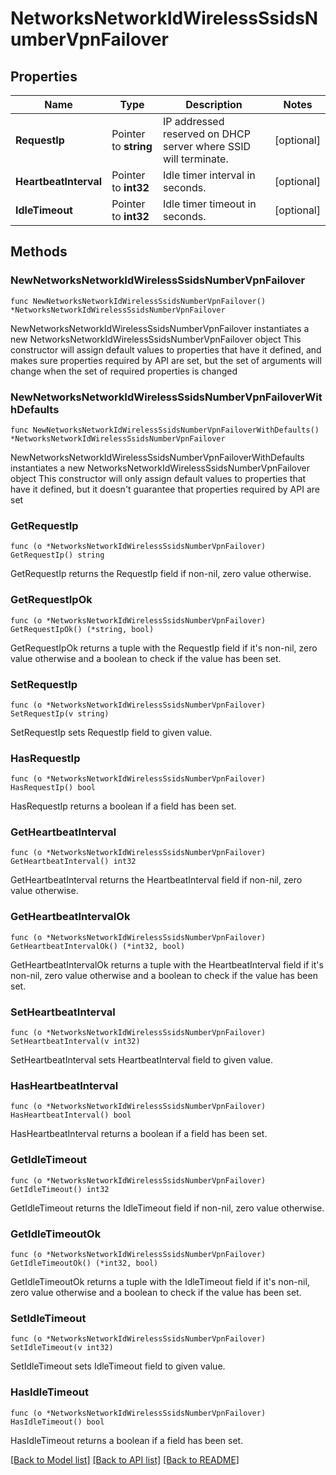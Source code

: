 # NetworksNetworkIdWirelessSsidsNumberVpnFailover

## Properties

Name | Type | Description | Notes
------------ | ------------- | ------------- | -------------
**RequestIp** | Pointer to **string** | IP addressed reserved on DHCP server where SSID will terminate. | [optional] 
**HeartbeatInterval** | Pointer to **int32** | Idle timer interval in seconds. | [optional] 
**IdleTimeout** | Pointer to **int32** | Idle timer timeout in seconds. | [optional] 

## Methods

### NewNetworksNetworkIdWirelessSsidsNumberVpnFailover

`func NewNetworksNetworkIdWirelessSsidsNumberVpnFailover() *NetworksNetworkIdWirelessSsidsNumberVpnFailover`

NewNetworksNetworkIdWirelessSsidsNumberVpnFailover instantiates a new NetworksNetworkIdWirelessSsidsNumberVpnFailover object
This constructor will assign default values to properties that have it defined,
and makes sure properties required by API are set, but the set of arguments
will change when the set of required properties is changed

### NewNetworksNetworkIdWirelessSsidsNumberVpnFailoverWithDefaults

`func NewNetworksNetworkIdWirelessSsidsNumberVpnFailoverWithDefaults() *NetworksNetworkIdWirelessSsidsNumberVpnFailover`

NewNetworksNetworkIdWirelessSsidsNumberVpnFailoverWithDefaults instantiates a new NetworksNetworkIdWirelessSsidsNumberVpnFailover object
This constructor will only assign default values to properties that have it defined,
but it doesn't guarantee that properties required by API are set

### GetRequestIp

`func (o *NetworksNetworkIdWirelessSsidsNumberVpnFailover) GetRequestIp() string`

GetRequestIp returns the RequestIp field if non-nil, zero value otherwise.

### GetRequestIpOk

`func (o *NetworksNetworkIdWirelessSsidsNumberVpnFailover) GetRequestIpOk() (*string, bool)`

GetRequestIpOk returns a tuple with the RequestIp field if it's non-nil, zero value otherwise
and a boolean to check if the value has been set.

### SetRequestIp

`func (o *NetworksNetworkIdWirelessSsidsNumberVpnFailover) SetRequestIp(v string)`

SetRequestIp sets RequestIp field to given value.

### HasRequestIp

`func (o *NetworksNetworkIdWirelessSsidsNumberVpnFailover) HasRequestIp() bool`

HasRequestIp returns a boolean if a field has been set.

### GetHeartbeatInterval

`func (o *NetworksNetworkIdWirelessSsidsNumberVpnFailover) GetHeartbeatInterval() int32`

GetHeartbeatInterval returns the HeartbeatInterval field if non-nil, zero value otherwise.

### GetHeartbeatIntervalOk

`func (o *NetworksNetworkIdWirelessSsidsNumberVpnFailover) GetHeartbeatIntervalOk() (*int32, bool)`

GetHeartbeatIntervalOk returns a tuple with the HeartbeatInterval field if it's non-nil, zero value otherwise
and a boolean to check if the value has been set.

### SetHeartbeatInterval

`func (o *NetworksNetworkIdWirelessSsidsNumberVpnFailover) SetHeartbeatInterval(v int32)`

SetHeartbeatInterval sets HeartbeatInterval field to given value.

### HasHeartbeatInterval

`func (o *NetworksNetworkIdWirelessSsidsNumberVpnFailover) HasHeartbeatInterval() bool`

HasHeartbeatInterval returns a boolean if a field has been set.

### GetIdleTimeout

`func (o *NetworksNetworkIdWirelessSsidsNumberVpnFailover) GetIdleTimeout() int32`

GetIdleTimeout returns the IdleTimeout field if non-nil, zero value otherwise.

### GetIdleTimeoutOk

`func (o *NetworksNetworkIdWirelessSsidsNumberVpnFailover) GetIdleTimeoutOk() (*int32, bool)`

GetIdleTimeoutOk returns a tuple with the IdleTimeout field if it's non-nil, zero value otherwise
and a boolean to check if the value has been set.

### SetIdleTimeout

`func (o *NetworksNetworkIdWirelessSsidsNumberVpnFailover) SetIdleTimeout(v int32)`

SetIdleTimeout sets IdleTimeout field to given value.

### HasIdleTimeout

`func (o *NetworksNetworkIdWirelessSsidsNumberVpnFailover) HasIdleTimeout() bool`

HasIdleTimeout returns a boolean if a field has been set.


[[Back to Model list]](../README.md#documentation-for-models) [[Back to API list]](../README.md#documentation-for-api-endpoints) [[Back to README]](../README.md)


